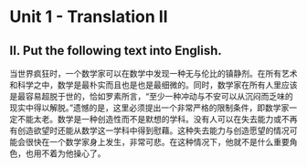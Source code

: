 # Unit 1 - Translation II

## II. Put the following text into English.

当世界疯狂时，一个数学家可以在数学中发现一种无与伦比的镇静剂。在所有艺术和科学之中，数学是最朴实而且也是也是最细微的。同时，数学家在所有人里应该是最容易超脱于世的，恰如罗素所言，“至少一种冲动与不安可以从沉闷而乏味的现实中得以解脱。”遗憾的是，这里必须提出一个非常严格的限制条件，即数学家一定不能太老。数学是一种创造性而不是默想的学科。没有人可以在失去能力或不再有创造欲望时还能从数学这一学科中得到慰藉。这种失去能力与创造愿望的情况可能会很快在一个数学家身上发生，非常可悲。在这种情况下，他就不是什么重要角色，也用不着为他操心了。